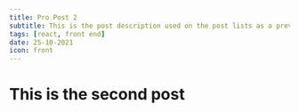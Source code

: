 ```yaml
---
title: Pro Post 2
subtitle: This is the post description used on the post lists as a preview of the content. I assume it'll be the fist paragraph of the post.
tags: [react, front end]
date: 25-10-2021
icon: front
---
```


# This is the second post
